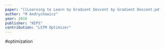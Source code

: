 ```yaml
---
paper: "[[Learning to Learn by Gradient Descent by Gradient Descent.pdf]]"
author: "M Andrychowicz"
year: 2016
publisher: "NIPS"
contribution: "LSTM Optimizer"
---
```

#optimization 